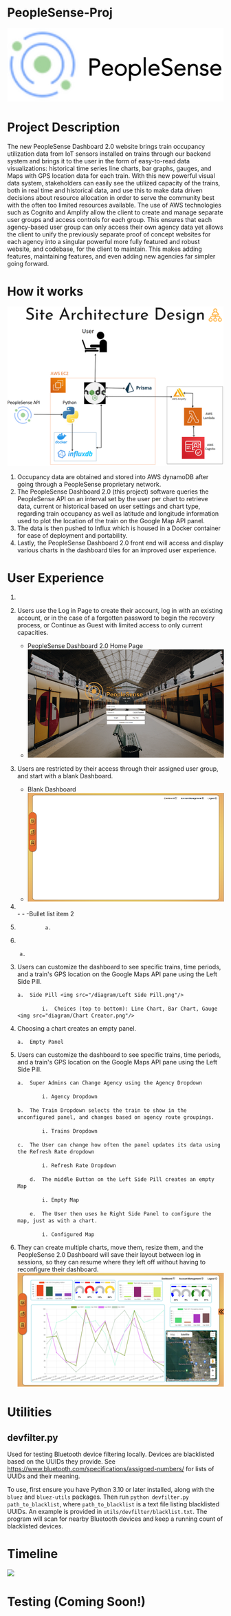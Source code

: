 # PeopleSense-Proj
![Project Logo](https://github.com/GShatrawJr/CSC131-CalTrans-Project/blob/a6ff61eb07f03abcc1cef30f093efeb5f0c5a77c/Resources/PeopleSense%20Logo.png)





# Project Description
The new PeopleSense Dashboard 2.0 website brings train occupancy utilization data from IoT sensors installed on trains through our backend system and brings it to the user in the form of easy-to-read data visualizations: historical time series line charts, bar graphs, gauges, and Maps with GPS location data for each train. With this new powerful visual data system, stakeholders can easily see the utilized capacity of the trains, both in real time and historical data, and use this to make data driven decisions about resource allocation in order to serve the community best with the often too limited resources available. The use of AWS technologies such as Cognito and Amplify allow the client to create and manage separate user groups and access controls for each group.  This ensures that each agency-based user group can only access their own agency data yet allows the client to unify the previously separate proof of concept websites for each agency into a singular powerful more fully featured and robust website, and codebase, for the client to maintain.  This makes adding features, maintaining features, and even adding new agencies far simpler going forward. 


# How it works

<img src="/diagram/Project Architecture Diagram.png"/>

1.	Occupancy data are obtained and stored into AWS dynamoDB after going through a PeopleSense proprietary network.  
2.	The PeopleSense Dashboard 2.0 (this project) software queries the PeopleSense API on an interval set by the user per chart to retrieve data, current or historical based on user settings and chart type, regarding train occupancy as well as latitude and longitude information used to plot the location of the train on the Google Map API panel.  
3.	The data is then pushed to Influx which is housed in a Docker container for ease of deployment and portability.  
4.	Lastly, the PeopleSense Dashboard 2.0 front end will access and display various charts in the dashboard tiles for an improved user experience.

# User Experience


1. 
2. Users use the Log in Page to create their account, log in with an existing account, or in the case of a forgotten password to begin the recovery process, or Continue as Guest with limited access to only current capacities.
    * PeopleSense Dashboard 2.0 Home Page  
    * <img src="/diagram/Log In Page.png"/>
3. Users are restricted by their access through their assigned user group, and start with a blank Dashboard.
    * Blank Dashboard  
    * <img src="/diagram/Sample Empty Dashboard.png"/>


1. </br>
   -
    -  
   -Bullet list item 2  

1.	  
	  	    	a.	
	    
2.	
	
	    a.	  
3.	Users can customize the dashboard to see specific trains, time periods, and a train's GPS location on the Google Maps API pane using the Left Side Pill.
	
	    a.	Side Pill <img src="/diagram/Left Side Pill.png"/>
	    
            	i.	Choices (top to bottom): Line Chart, Bar Chart, Gauge <img src="diagram/Chart Creator.png"/>
4.	Choosing a chart creates an empty panel.
	
	    a.	Empty Panel

5.	Users can customize the dashboard to see specific trains, time periods, and a train's GPS location on the Google Maps API pane using the Left Side Pill.
	
	    a.	Super Admins can Change Agency using the Agency Dropdown
	    
            	i. Agency Dropdown
	
	    b.	The Train Dropdown selects the train to show in the unconfigured panel, and changes based on agency route groupings.
	    
            	i. Trains Dropdown
		
	    c.	The User can change how often the panel updates its data using the Refresh Rate dropdown
	    
            	i. Refresh Rate Dropdown
		
    	    d.	The middle Button on the Left Side Pill creates an empty Map
	    
            	i. Empty Map
		
    	    e.	The User then uses he Right Side Panel to configure the map, just as with a chart.
	    
            	i. Configured Map	
      
6.	They can create multiple charts, move them, resize them, and the PeopleSense 2.0 Dashboard will save their layout between log in sessions, so they can resume where they left off without having to reconfigure their dashboard. <img src="/diagram/Sample Filled Dashboard.png"/>



# Utilities
## devfilter.py
Used for testing Bluetooth device filtering locally. Devices are blacklisted based on the UUIDs they provide. See https://www.bluetooth.com/specifications/assigned-numbers/ for lists of UUIDs and their meaning.

To use, first ensure you have Python 3.10 or later installed, along with the `bluez` and `bluez-utils` packages. Then run `python devfilter.py path_to_blacklist`, where `path_to_blacklist` is a text file listing blacklisted UUIDs. An example is provided in `utils/devfilter/blacklist.txt`. The program will scan for nearby Bluetooth devices and keep a running count of blacklisted devices.
# Timeline

<img src="/diagram/timeline.png"/>

# Testing (Coming Soon!)
